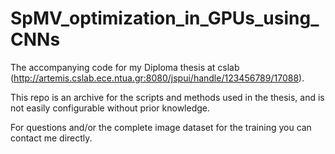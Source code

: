 # SpMV_optimization_in_GPUs_using_CNNs

The accompanying code for my Diploma thesis at cslab (http://artemis.cslab.ece.ntua.gr:8080/jspui/handle/123456789/17088).

This repo is an archive for the scripts and methods used in the thesis, and is not easily configurable without prior knowledge. 

For questions and/or the complete image dataset for the training you can contact me directly. 
